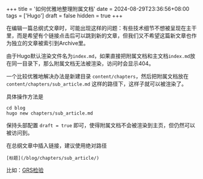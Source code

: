+++
title = '如何优雅地整理附属文档'
date = 2024-08-29T23:36:56+08:00
tags = ['Hugo']
draft = false
hidden = true
+++

在编辑一篇总纲式文章时，可能出现这样的问题：有些技术细节不想被呈现在主干里，而是希望有个链接点击后可以跳到新的文章，但我们又不希望这篇新文章也作为独立的文章被索引到Archive里。

由于Hugo默认渲染文件名为`index.md`，如果直接把附属文档和主文档`index.md`放在同一目录下，那么附属文档无法被渲染，访问时会显示404。

一个比较优雅地解决办法是新建目录 `content/chapters`，然后把附属文档放在 `content/chapters/sub_article.md` 这样的路径下，这样子就可以被渲染了。

具体操作方法是

```shell
cd blog
hugo new chapters/sub_article.md
```

保持头部配置 `draft = true` 即可，使得附属文档不会被渲染到主页，但仍然可以被访问到。

在总纲文章中插入链接，建议使用绝对路径

```
[标题](/blog/chapters/sub_article/)
```

比如：[GRS检验](/blog/chapters/grs)
